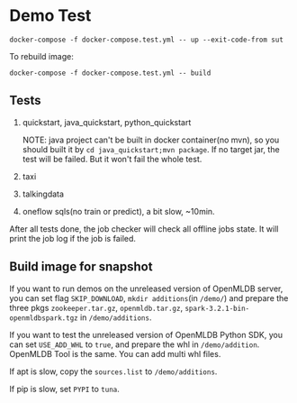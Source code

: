 # Demo Test

```
docker-compose -f docker-compose.test.yml -- up --exit-code-from sut
```
To rebuild image: 
```
docker-compose -f docker-compose.test.yml -- build
```

## Tests

1. quickstart, java_quickstart, python_quickstart
   
   NOTE: java project can't be built in docker container(no mvn), so you should built it by `cd java_quickstart;mvn package`. If no target jar, the test will be failed. But it won't fail the whole test.
2. taxi
3. talkingdata
4. oneflow sqls(no train or predict), a bit slow, ~10min.

After all tests done, the job checker will check all offline jobs state. It will print the job log if the job is failed.

## Build image for snapshot

If you want to run demos on the unreleased version of OpenMLDB server, you can set flag `SKIP_DOWNLOAD`, `mkdir additions`(in `/demo/`) and prepare the three pkgs `zookeeper.tar.gz`, `openmldb.tar.gz`, `spark-3.2.1-bin-openmldbspark.tgz` in `/demo/additions`.

If you want to test the unreleased version of OpenMLDB Python SDK, you can set `USE_ADD_WHL` to `true`, and prepare the whl in `/demo/addition`.
OpenMLDB Tool is the same. You can add multi whl files.

If apt is slow, copy the `sources.list` to `/demo/additions`.

If pip is slow, set `PYPI` to `tuna`.
